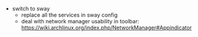 * switch to sway
  * replace all the services in sway config
  * deal with network manager usability in toolbar: https://wiki.archlinux.org/index.php/NetworkManager#Appindicator
